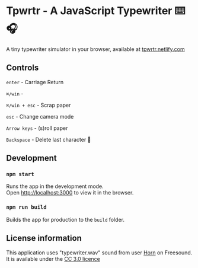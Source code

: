 # Tpwrtr - A JavaScript Typewriter ⌨️ 🎧

A tiny typewriter simulator in your browser, available at [tpwrtr.netlify.com](https://tpwrtr.netlify.com/)

## Controls

`enter` - Carriage Return

`⌘/win` - 

`⌘/win + esc` - Scrap paper

`esc` - Change camera mode

`Arrow keys` - (s)roll paper

`Backspace` - Delete last character 🤫

## Development

### `npm start`

Runs the app in the development mode.<br>
Open [http://localhost:3000](http://localhost:3000) to view it in the browser.

### `npm run build`

Builds the app for production to the `build` folder.<br>

## License information

This application uses "typewriter.wav" sound from user [Horn](https://freesound.org/people/Horn/) on Freesound. It is available under the [CC 3.0 licence](https://creativecommons.org/licenses/by-nc/3.0/legalcode)